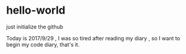 # hello-world
just initialize the github


Today is 2017/9/29 , I was so tired after reading my diary , so I want to begin my code diary, that's it.
